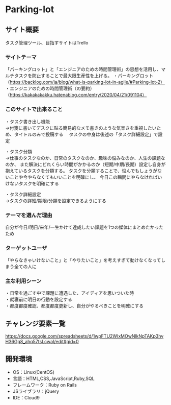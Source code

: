 # Parking-lot

## サイト概要
タスク管理ツール、目指すサイトはTrello


### サイトテーマ
「パーキングロット」と「エンジニアのための時間管理術」の思想を活用し、マルチタスクを防止することで最大限生産性を上げる。
・パーキングロット（https://backlog.com/ja/blog/what-is-parking-lot-in-agile/#Parking-lot-2）<br>
・エンジニアのための時間管理術（の要約）（https://kakakakakku.hatenablog.com/entry/2020/04/21/091104）


### このサイトで出来ること
・タスク書き出し機能<br>
→付箋に書いてデスクに貼る簡易的なメモ書きのような気楽さを重視したいため、タイトルのみで投稿する
　タスクの中身は後述の「タスク詳細設定」で設定

・タスク分類<br>
→仕事のタスクなのか、日常のタスクなのか、趣味の悩みなのか、人生の課題なのか、
 また解決にどれくらい時間がかかるのか（短期/中期/長期）設定し自身が抱えているタスクを分類する。
 タスクを分類することで、悩んでもしょうがないことや今やらなくてもいいことを明確にし、
 今日この瞬間にやらなければいけないタスクを明確にする

・タスク詳細設定<br>
→タスクの詳細/期限/分類を設定できるようにする

### テーマを選んだ理由
自分が今日/明日/来年/一生かけて達成したい課題を1つの媒体にまとめたかったため

### ターゲットユーザ
「やらなきゃいけないこと」と「やりたいこと」を考えすぎて動けなくなってしまう全ての人に

### 主な利用シーン
・日常を過ごす中で課題に遭遇した、アイディアを思いついた時<br>
・就寝前に明日の行動を設定する<br>
・都度都度確認、都度都度更新し、自分がやるべきことを明確にする

## チャレンジ要素一覧
<https://docs.google.com/spreadsheets/d/1wpFTU2WIxMOwNlkNpTAKp3hyH36Gg8_ahq57tsLcwaI/edit#gid=0>

## 開発環境
- OS：Linux(CentOS)
- 言語：HTML,CSS,JavaScript,Ruby,SQL
- フレームワーク：Ruby on Rails
- JSライブラリ：jQuery
- IDE：Cloud9



